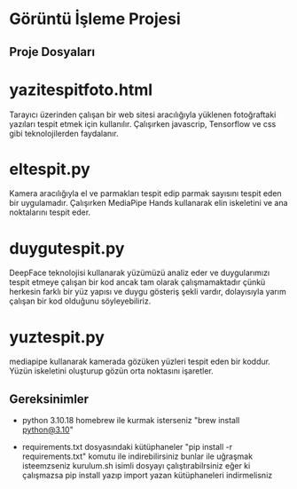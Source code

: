 # Görüntü İşleme Projesi

## Proje Dosyaları

# yazitespitfoto.html

Tarayıcı üzerinden çalışan bir web sitesi aracılığıyla yüklenen fotoğraftaki yazıları tespit etmek için kullanılır. Çalışırken javascrip, Tensorflow ve css gibi teknolojilerden faydalanır.


# eltespit.py

Kamera aracılığıyla el ve parmakları tespit edip parmak sayısını tespit eden bir uygulamadır. Çalışırken MediaPipe Hands kullanarak elin iskeletini ve ana noktalarını tespit eder.

# duygutespit.py

DeepFace teknolojisi kullanarak yüzümüzü analiz eder ve duygularımızı tespit etmeye çalışan bir kod ancak tam olarak çalışmamaktadır çünkü herkesin farklı bir yüz yapısı ve duygu gösteriş şekli vardır, dolayısıyla yarım çalışan bir kod olduğunu söyleyebiliriz.

# yuztespit.py

mediapipe kullanarak kamerada gözüken yüzleri tespit eden bir koddur. Yüzün iskeletini oluşturup gözün orta noktasını işaretler.

## Gereksinimler

- python 3.10.18
homebrew ile kurmak isterseniz "brew install python@3.10"

- requirements.txt dosyasındaki kütüphaneler
"pip install -r requirements.txt" komutu ile indirebilirsiniz
 bunlar ile uğraşmak isteemzseniz kurulum.sh isimli dosyayı çalıştırabilrsiniz
eğer ki çalışmazsa pip install yazıp import yazan kütüphaneleri indirmelisniz
